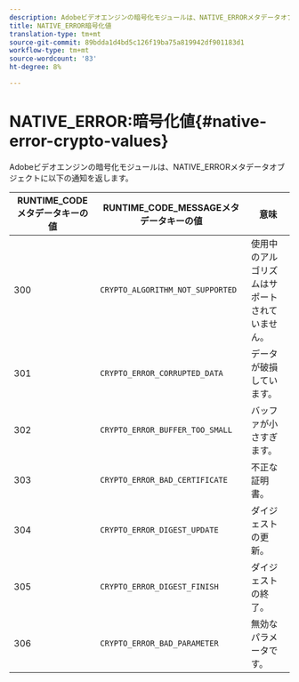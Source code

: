 ```yaml
---
description: Adobeビデオエンジンの暗号化モジュールは、NATIVE_ERRORメタデータオブジェクトに以下の通知を返します。
title: NATIVE_ERROR暗号化値
translation-type: tm+mt
source-git-commit: 89bdda1d4bd5c126f19ba75a819942df901183d1
workflow-type: tm+mt
source-wordcount: '83'
ht-degree: 8%

---
```



# NATIVE_ERROR:暗号化値{#native-error-crypto-values}

Adobeビデオエンジンの暗号化モジュールは、NATIVE_ERRORメタデータオブジェクトに以下の通知を返します。

| RUNTIME_CODEメタデータキーの値 | RUNTIME_CODE_MESSAGEメタデータキーの値 | 意味 |
|---|---|---|
| 300 | `CRYPTO_ALGORITHM_NOT_SUPPORTED` | 使用中のアルゴリズムはサポートされていません。 |
| 301 | `CRYPTO_ERROR_CORRUPTED_DATA` | データが破損しています。 |
| 302 | `CRYPTO_ERROR_BUFFER_TOO_SMALL` | バッファが小さすぎます。 |
| 303 | `CRYPTO_ERROR_BAD_CERTIFICATE` | 不正な証明書。 |
| 304 | `CRYPTO_ERROR_DIGEST_UPDATE` | ダイジェストの更新。 |
| 305 | `CRYPTO_ERROR_DIGEST_FINISH` | ダイジェストの終了。 |
| 306 | `CRYPTO_ERROR_BAD_PARAMETER` | 無効なパラメータです。 |


